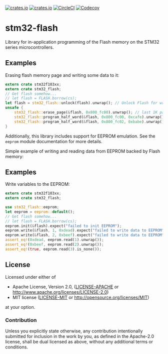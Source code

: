 [![crates.io](https://img.shields.io/crates/v/stm32-flash.svg)](https://crates.io/crates/stm32-flash)
[![crates.io](https://img.shields.io/crates/d/stm32-flash.svg)](https://crates.io/crates/stm32-flash)
[![CircleCI](https://img.shields.io/circleci/project/github/idubrov/stm32-flash.svg)](https://circleci.com/gh/idubrov/stm32-flash)
[![Codecov](https://img.shields.io/codecov/c/github/idubrov/stm32-flash.svg)](https://codecov.io/gh/idubrov/stm32-flash)

# stm32-flash

Library for in-application programming of the Flash memory on the STM32 series microcontrollers.

## Examples

Erasing flash memory page and writing some data to it:

```rust
extern crate stm32f103xx;
extern crate stm32_flash;
// Get flash somehow...
// let flash = FLASH.borrow(cs);
let flash = stm32_flash::unlock(flash).unwrap(); // Unlock Flash for writing
unsafe {
    stm32_flash::erase_page(&flash, 0x800_fc00).unwrap(); // last 1K page on a chip with 64K flash memory
    stm32_flash::program_half_word(&flash, 0x800_fc00, 0xcafe).unwrap();
    stm32_flash::program_half_word(&flash, 0x800_fc02, 0xbabe).unwrap();
}
```

Additionally, this library includes support for EEPROM emulation. See the `eeprom` module
documentation for more details.

Simple example of writing and reading data from EEPROM backed by Flash memory:

## Examples
Write variables to the EEPROM:

```rust
extern crate stm32f103xx;
extern crate stm32_flash;

use stm32_flash::eeprom;
let eeprom = eeprom::default();
// Get flash somehow...
// let flash = FLASH.borrow(cs);
eeprom.init(&flash).expect("failed to init EEPROM");
eeprom.write(&flash, 1, 0xdead).expect("failed to write data to EEPROM");
eeprom.write(&flash, 2, 0xbeef).expect("failed to write data to EEPROM");
assert_eq!(0xdead, eeprom.read(1).unwrap());
assert_eq!(0xbeef, eeprom.read(2).unwrap());
assert_eq!(true, eeprom.read(3).is_none());
```


## License

Licensed under either of

 * Apache License, Version 2.0, ([LICENSE-APACHE](LICENSE-APACHE) or http://www.apache.org/licenses/LICENSE-2.0)
 * MIT license ([LICENSE-MIT](LICENSE-MIT) or http://opensource.org/licenses/MIT)

at your option.

### Contribution

Unless you explicitly state otherwise, any contribution intentionally submitted
for inclusion in the work by you, as defined in the Apache-2.0 license, shall be dual licensed as above, without any
additional terms or conditions.
